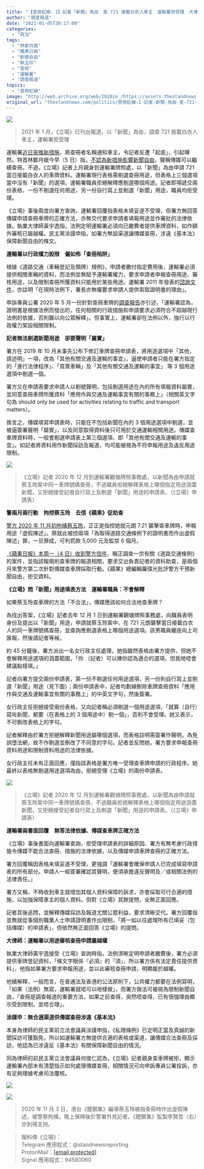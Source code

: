 ```yaml
---
title: "【查冊紅線．1】記者「新聞」為由　查 721 接載白衣人車主　運輸署拒受理　大律師：越權審核用途"
author: "調查報道"
date: "2021-01-05T20:17:00"
categories:
  - "政治"
tags:
  - "林鄭月娥"
  - "蘋果日報"
  - "新聞自由"
  - "蔡玉玲"
  - "查冊"
  - "運輸署"
  - "調查報道"
topics:
  - "查冊紅線"
image: "http://web.archive.org/web/2020im_/https://assets.thestandnews.com/media/photos/20200105-1820copy_JCvCG_yYrCDEM.png"
original_url: "thestandnews.com/politics/查冊紅線-1-記者-新聞-為由-查-721-接載白衣人車主-運輸署拒受理-大律師-越權審核用途"
---
```

![](http://web.archive.org/web/2020im_/https://assets.thestandnews.com/media/photos/20200105-1820copy_JCvCG_yYrCDEM.png)
> 2021 年 1 月，《立場》已刊出報道，以「新聞」為由，調查 721 接載白衣人車主，運輸署拒受理

運輸署[近日突推新措施](../../politics/%E9%81%8B%E8%BC%B8%E7%BD%B2%E6%8E%A8%E6%96%B0%E6%8E%AA%E6%96%BD-%E5%B0%87%E6%9F%A5%E5%86%8A%E8%80%85%E5%90%8D%E7%A8%B1%E4%BA%A4%E8%BB%8A%E4%B8%BB-%E6%AF%9B%E5%AD%9F%E9%9D%9C-%E4%BB%A4%E8%A8%98%E8%80%85%E5%8F%8D%E9%81%AD%E8%B5%B7%E5%BA%95%E6%A5%B5%E4%B8%8D%E5%90%88%E7%90%86/)，將查冊者名稱通知車主，令記者反遭「起底」，引起嘩然。特首林鄭月娥今早（5 日）指，[不認為新措施影響新聞自由](../../politics/%E6%94%BF%E5%BA%9C%E6%8E%A5%E9%80%A3%E5%87%BA%E6%8B%9B%E9%98%BB%E6%9F%A5%E5%86%8A-%E6%9E%97%E9%84%AD-%E5%85%8D-%E8%B5%B7%E5%BA%95-%E5%82%B7%E5%AE%B3%E5%8F%97%E6%9F%A5%E4%BA%BA-%E7%84%A1%E9%97%9C%E6%96%B0%E8%81%9E%E8%87%AA%E7%94%B1/)，聲稱傳媒可以繼續查冊。不過，《立場》記者上月親身到運輸署牌照處，以「新聞」為由申請 721 當日接載白衣人的車牌資料。運輸署現行表格需剔選查冊用途，但表格上三個選項當中沒有「新聞」的選項，運輸署職員拒絕解釋應剔選哪個用途。記者即場遞交兩份表格，一份不剔選任何用途，另一份自行寫上並剔選「新聞」用途，職員均拒受理。

《立場》事後兩度向署方查詢，運輸署回覆指表格未填妥遂不受理，但署方無回答傳媒申請查冊車牌的正確方法，亦無交代要求申請者填報用途並作審批的法律依據。執業大律師黃宇逸指，法例定明運輸署必須向已繳費者提供車牌資料，如作額外審核已屬越權。民主黨涂謹申指，如署方無設渠道讓傳媒查冊，涉違《基本法》保障新聞自由的條文。

**運輸署以行政權力設限　儼如佈「查冊陷阱」**

根據《道路交通（車輛登記及領牌）規例》，申請者繳付指定費用後，運輸署必須提供相關車輛的資料，而法例並無賦予運輸署權力，要求申請者申報查冊用途、審核用途，以及限制查冊所獲資料只能用於某些用途。運輸署 2011 年發表的[諮詢文件](http://web.archive.org/web/20210929022201/https://www.thb.gov.hk/tc/policy/transport/policy/consultation/consultation201102.htm)，亦註明「在現時法例下，署長亦無權要求申請人提供索取證明書的理由」。

申訴專員公署 2020 年 5 月一份針對查冊車牌的[調查報告](http://web.archive.org/web/20210929022201/https://ofomb.ombudsman.hk/abc/zh-hk/investigation_reports)亦引述，「運輸署認為，證明書是根據法例而發出的，任何相關的行政措施和申請要求必須符合不超越現行法例的依據，否則難以向公眾解釋」。但事實上，運輸署卻在法例以外，強行以行政權力架設相關限制。

**記者無法剔選新聞用途　卻要聲明「屬實」**

署方在 2019 年 10 月未事先公布下修訂車牌查冊申請表，將用途選項中「其他，請述明」一項，改為「其他有關交通及運輸的事宜」，逼使申請者只能在署方指定的「進行法律程序」、「買賣車輛」及「其他有關交通及運輸的事宜」 等 3 個用途選項中剔選一個。

署方又在申請表要求申請人以剔號聲明，包括剔選用途在內的所有填報資料屬實，並同意查冊車牌所獲資料「應用作與交通及運輸事宜有關的事務上」（相關英文字句為 should only be used for activities relating to traffic and transport matters）。

換言之，傳媒填寫申請表時，只能在不包括新聞在內的 3 個用途選項中剔選，並被逼簽署聲明「屬實」，以及同意取得資料後只可用於交通運輸相關用途。傳媒查車牌資料時，一般會剔選申請表上第三個選項、即「其他有關交通及運輸的事宜」。如記者將資料用作新聞採訪及報道，均可能被視為不符申報用途及違反用途限制。

![](http://web.archive.org/web/2020im_/https://assets.thestandnews.com/media/photos/321_WTtKJ_R6uTXZ4.png)
> 《立場》記者 2020 年 12 月到運輸署觀塘牌照事務處，以新聞為由申請就蔡玉玲案中同一車牌號碼查冊，不過職員拒絕解釋表格上哪個指定用途涵蓋新聞，又拒絕接受記者自行寫上及剔選「新聞」用途的申請表。（《立場》申請表）

**警兩月兩行動　拘控蔡玉玲　去信《蘋果》促助查**

[警方 2020 年 11 月初拘捕蔡玉玲](../../politics/%E6%B6%88%E6%81%AF-%E8%B2%A0%E8%B2%AC-%E9%8F%97%E9%8F%98%E9%9B%86-7-21-%E5%B0%88%E9%A1%8C-%E6%B8%AF%E5%8F%B0%E7%B7%A8%E5%B0%8E%E8%A2%AB%E8%AD%A6%E6%96%B9%E4%B8%8A%E9%96%80%E6%8B%98%E6%8D%95/)，正正是指控她就元朗 7.21 襲擊查車牌時，申報用途「虛假陳述」。蔡就此被控兩項「為取得道路交通條例下的證明書而作出虛假陳述」罪，一旦罪成，可判罰款 5,000 元及監禁 6 個月。

[《蘋果日報》本周一（4 日）收到警方信件](../../politics/%E6%89%93%E5%A3%93%E5%82%B3%E5%AA%92%E6%9F%A5%E5%86%8A-%E8%AD%A6%E5%8E%BB%E4%BF%A1-%E8%98%8B%E6%9E%9C-%E8%A6%81%E6%B1%82%E4%BA%A4%E5%87%BA%E6%9F%A5%E8%BB%8A%E7%89%8C%E8%A8%98%E8%80%85%E8%B3%87%E6%96%99-%E8%AD%A6%E6%B6%88%E6%81%AF%E6%8C%87-%E5%A4%A7%E5%85%AC-%E4%BA%A6%E6%9C%89%E6%94%B6%E4%BF%A1/)，稱正調查一宗有關《道路交通條例》的案件，並指該報兩則查車牌的報道相關，要求交出負責記者的資料助查，是兩個月來警方第二次針對傳媒查車牌採取行動。《蘋果》總編輯羅偉光批評警方干預新聞自由，拒交資料。

**《立場》問「新聞」用途填表方法　運輸署職員：不會解釋**

如果蔡玉玲查車牌的方法「不合法」，傳媒應該如何合法地查車牌？

為找出答案，《立場》記者去年 12 月 1 日到運輸署觀塘牌照事務處，向職員表明身份及提出以「新聞」用途，申請就蔡玉玲案中、在 721 元朗襲擊當日接載白衣人的同一車牌號碼查冊，並查詢應剔選表格上哪個用途選項。該男職員離座向上司匯報，然後請記者等候。

約 45 分鐘後，署方派出一名女行政主任處理，她指雖然表格由署方提供，但她不會解釋用途選項的涵蓋範圍，「你 （記者）可以揀你認為適合的選項，但我哋唔會建議點樣填。」

記者向署方提交兩份申請表，第一份不剔選任何用途選項，另一份則自行寫上並剔選「新聞」用途（見下圖）；兩份申請表中，記者均劃線刪除車牌查冊資料「應用作與交通及運輸事宜有關的事務上」的中英文字句，然後簽署。

女行政主任拒絕接受兩份表格，又向記者稱必須剔選一個用途選項，「就算（自行）寫咗新聞，都要（在表格上的 3 個用途中）剔一個」，否則不會受理。她又表示，不可刪改表格上的字句。

記者解釋由於署方拒絕解釋新聞用途屬哪個選項，而表格註明需簽署作聲明，為免誤墮法網，故不作剔選並刪改了不同意的字句。記者並反問她，署方要求申報查冊資料用途和限制資料用途的法律依據。

女行政主任未有正面回應，僅指該表格是署方唯一受理查車牌申請的行政程序。她最終以表格無剔選用途選項為由，拒絕受理《立場》的兩份申請表。

![](http://web.archive.org/web/2020im_/https://assets.thestandnews.com/media/photos/432_XcxWO_ydxf5ok.png)
> 《立場》記者 2020 年 12 月到運輸署觀塘牌照事務處，以新聞為由申請就蔡玉玲案中同一車牌號碼查冊，不過職員拒絕解釋表格上哪個指定用途涵蓋新聞，又拒絕接受記者自行寫上及剔選「新聞」用途的申請表。（《立場》申請表）

**運輸署兩書面回覆　無答法律依據、傳媒查車牌正確方法**

《立場》事後書面向運輸署查詢，拒受理申請表的詳細原因、署方有無考慮行政措施令傳媒不能合法查冊、措施的法律依據，以及傳媒申請車牌查冊的正確方法。

署方回覆稱因表格未填妥遂不受理，更強調「運輸署會確保申請人已完成填寫申請表的所有部分。申請人一經簽署確認其聲明，便須承擔違反聲明及／或相關法例的法律責任。」

署方又稱，不時收到車主就增加其個人資料保障的訴求，亦會採取可行合適的措施，以加強保障車主的個人資料。但對《立場》其餘提問，全無正面回應。

記者其後追問，並解釋傳媒採訪及報道尤關公眾利益，要求清晰交代。署方回覆指並無就從事個別職業人士申請證明書作出限制，「將一如以往處理所有已填妥（包括傳媒）的申請表」，但依然無正面回答《立場》的提問。

**大律師：運輸署以用途審核查冊申請屬越權**

執業大律師黃宇逸接受《立場》查詢時指，法例清晰定明申請者繳費後，署方必須提供車牌登記資料，「條文字眼係『必須』的『須』，所以署方係有法定責任提供資料」，他指如果署方要求申報用途，並以此審核查冊申請，明顯屬於越權。

他續解釋，一般而言，在普通法及香港的公法原則下，公共權力都要在法例寫明，「如果（法例）無寫，運輸署就唔可以咁樣做」，而署方做法可被視為限制新聞自由，「查冊是調查報道的重要方法，如果之前查得，突然唔查得，已有很強理由顯示受到限制，並唔合理」。

**涂謹申：無合適渠道供傳媒查冊涉違《基本法》**

本身為律師的民主黨前立法會議員涂謹申指，《私隱條例》已定明正當及真誠的新聞採訪可獲豁免，所以如運輸署方無提供合適的表格或渠道，讓傳媒合法查冊及採訪，他認為已涉違反《基本法》有關保障新聞自由的情況。

同為律師的前民主黨立法會議員何俊仁認為，《立場》記者親身查車牌被拒，顯示運輸署內部未有清楚指示如何處理傳媒查冊，相關情況可向申訴專員公署投訴，亦有足夠理據考慮司法覆核。

![](http://web.archive.org/web/2020im_/https://assets.thestandnews.com/media/photos/20200105-1920copy_2Hri3_cDaV1b0.png)

![](http://web.archive.org/web/2020im_/https://assets.thestandnews.com/media/photos/123412466_onILf_mmY3gWg.png)
> 2020 年 11 月 3 日，港台《鏗鏘集》編導蔡玉玲被指查冊時作出虛假陳述，被警察拘捕，晚上保釋後於警署外見記者。《鏗鏘集》監製李賢哲（右）亦到場支持。

> 報料俾《立場》：  
> Telegram 應用程式：@standnewsreporting  
> ProtonMail：[\[email protected\]](/web/20210929022201/https://www.thestandnews.com/cdn-cgi/l/email-protection)  
> Signal 應用程式：94580060